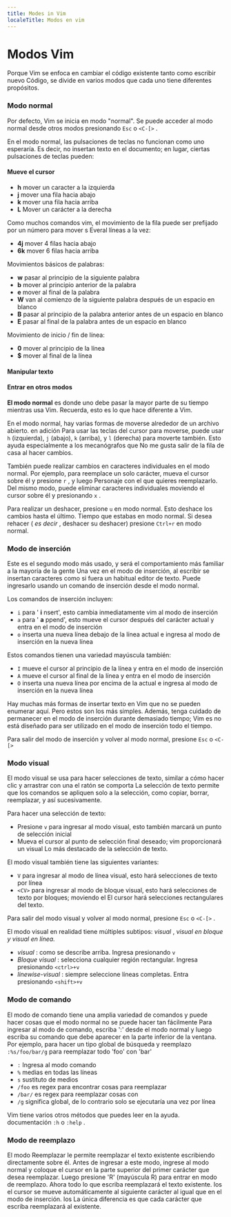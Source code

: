 ```yaml
---
title: Modes in Vim
localeTitle: Modos en vim
---
```

# Modos Vim

Porque Vim se enfoca en cambiar el código existente tanto como escribir nuevo Código, se divide en varios modos que cada uno tiene diferentes propósitos.

### Modo normal

Por defecto, Vim se inicia en modo "normal". Se puede acceder al modo normal desde otros modos presionando `Esc` o `<C-[>` .

En el modo normal, las pulsaciones de teclas no funcionan como uno esperaría. Es decir, no insertan texto en el documento; en lugar, ciertas pulsaciones de teclas pueden:

#### Mueve el cursor

*   **h** mover un caracter a la izquierda
*   **j** mover una fila hacia abajo
*   **k** mover una fila hacia arriba
*   **L** Mover un carácter a la derecha

Como muchos comandos vim, el movimiento de la fila puede ser prefijado por un número para mover s Everal líneas a la vez:

*   **4j** mover 4 filas hacia abajo
*   **6k** mover 6 filas hacia arriba

Movimientos básicos de palabras:

*   **w** pasar al principio de la siguiente palabra
*   **b** mover al principio anterior de la palabra
*   **e** mover al final de la palabra
*   **W** van al comienzo de la siguiente palabra después de un espacio en blanco
*   **B** pasar al principio de la palabra anterior antes de un espacio en blanco
*   **E** pasar al final de la palabra antes de un espacio en blanco

Movimiento de inicio / fin de línea:

*   **0** mover al principio de la línea
*   **$** mover al final de la línea

#### Manipular texto

#### Entrar en otros modos

**El modo normal** es donde uno debe pasar la mayor parte de su tiempo mientras usa Vim. Recuerda, esto es lo que hace diferente a Vim.

En el modo normal, hay varias formas de moverse alrededor de un archivo abierto. en adición Para usar las teclas del cursor para moverse, puede usar `h` (izquierda), `j` (abajo), `k` (arriba), y `l` (derecha) para moverte también. Esto ayuda especialmente a los mecanógrafos que No me gusta salir de la fila de casa al hacer cambios.

También puede realizar cambios en caracteres individuales en el modo normal. Por ejemplo, para reemplace un solo carácter, mueva el cursor sobre él y presione `r` , y luego Personaje con el que quieres reemplazarlo. Del mismo modo, puede eliminar caracteres individuales moviendo el cursor sobre él y presionando `x` .

Para realizar un deshacer, presione `u` en modo normal. Esto deshace los cambios hasta el último. Tiempo que estabas en modo normal. Si desea rehacer ( _es decir_ , deshacer su deshacer) presione `Ctrl+r` en modo normal.

### Modo de inserción

Este es el segundo modo más usado, y será el comportamiento más familiar a la mayoría de la gente Una vez en el modo de inserción, al escribir se insertan caracteres como si fuera un habitual editor de texto. Puede ingresarlo usando un comando de inserción desde el modo normal.

Los comandos de inserción incluyen:

*   `i` para ' **i** nsert', esto cambia inmediatamente vim al modo de inserción
*   `a` para ' **a** ppend', esto mueve el cursor después del carácter actual y entra en el modo de inserción
*   `o` inserta una nueva línea debajo de la línea actual e ingresa al modo de inserción en la nueva línea

Estos comandos tienen una variedad mayúscula también:

*   `I` mueve el cursor al principio de la línea y entra en el modo de inserción
*   `A` mueve el cursor al final de la línea y entra en el modo de inserción
*   `O` inserta una nueva línea por encima de la actual e ingresa al modo de inserción en la nueva línea

Hay muchas más formas de insertar texto en Vim que no se pueden enumerar aquí. Pero estos son los más simples. Además, tenga cuidado de permanecer en el modo de inserción durante demasiado tiempo; Vim es no está diseñado para ser utilizado en el modo de inserción todo el tiempo.

Para salir del modo de inserción y volver al modo normal, presione `Esc` o `<C-[>`

### Modo visual

El modo visual se usa para hacer selecciones de texto, similar a cómo hacer clic y arrastrar con una el ratón se comporta La selección de texto permite que los comandos se apliquen solo a la selección, como copiar, borrar, reemplazar, y así sucesivamente.

Para hacer una selección de texto:

*   Presione `v` para ingresar al modo visual, esto también marcará un punto de selección inicial
*   Mueva el cursor al punto de selección final deseado; vim proporcionará un visual Lo más destacado de la selección de texto.

El modo visual también tiene las siguientes variantes:

*   `V` para ingresar al modo de línea visual, esto hará selecciones de texto por línea
*   `<CV>` para ingresar al modo de bloque visual, esto hará selecciones de texto por bloques; moviendo el El cursor hará selecciones rectangulares del texto.

Para salir del modo visual y volver al modo normal, presione `Esc` o `<C-[>` .

El modo visual en realidad tiene múltiples subtipos: _visual_ , _visual en_ _bloque y visual en_ _línea._

*   _visual_ : como se describe arriba. Ingresa presionando `v`
*   _Bloque visual_ : selecciona cualquier región rectangular. Ingresa presionando `<ctrl>+v`
*   _linewise-visual_ : siempre seleccione líneas completas. Entra presionando `<shift>+v`

### Modo de comando

El modo de comando tiene una amplia variedad de comandos y puede hacer cosas que el modo normal no se puede hacer tan fácilmente Para ingresar al modo de comando, escriba ':' desde el modo normal y luego escriba su comando que debe aparecer en la parte inferior de la ventana. Por ejemplo, para hacer un tipo global de búsqueda y reemplazo `:%s/foo/bar/g` para reemplazar todo 'foo' con 'bar'

*   `:` Ingresa al modo comando
*   `%` medias en todas las líneas
*   `s` sustituto de medios
*   `/foo` es regex para encontrar cosas para reemplazar
*   `/bar/` es regex para reemplazar cosas con
*   `/g` significa global, de lo contrario solo se ejecutaría una vez por línea

Vim tiene varios otros métodos que puedes leer en la ayuda. documentación `:h` o `:help` .

### Modo de reemplazo

El modo Reemplazar le permite reemplazar el texto existente escribiendo directamente sobre él. Antes de ingresar a este modo, ingrese al modo normal y coloque el cursor en la parte superior del primer carácter que desea reemplazar. Luego presione 'R' (mayúscula R) para entrar en modo de reemplazo. Ahora todo lo que escriba reemplazará el texto existente. los el cursor se mueve automáticamente al siguiente carácter al igual que en el modo de inserción. los La única diferencia es que cada carácter que escriba reemplazará al existente.